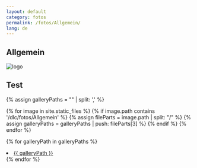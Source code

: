 ```yaml
---
layout: default
category: fotos
permalink: /fotos/Allgemein/
lang: de
---
```


## Allgemein

![logo]({{site.page-prefix}}dlc/fotos/Allgemein/logo.png)

## Test

{% assign galleryPaths = "" | split: ',' %}

{% for image in site.static_files %}
{% if image.path contains '/dlc/fotos/Allgemein' %}
        {% assign fileParts = image.path | split: "/" %}
        {% assign galleryPaths = galleryPaths | push: fileParts[3] %}
{% endif %}
{% endfor %}

{% for galleryPath in galleryPaths %}
    <li>
        <a class="post-link" href="/fotos/{{ galleryPath }}/">{{ galleryPath }}</a> 
    </li>
{% endfor %}
